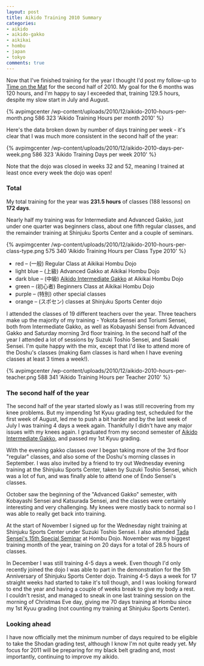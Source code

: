 ```yaml
---
layout: post
title: Aikido Training 2010 Summary
categories:
- aikido
- aikido-gakko
- aikikai
- hombu
- japan
- tokyo
comments: true
---
```

Now that I've finished training for the year I thought I'd post my follow-up to [Time on the Mat]({{url_root}}/2010/07/17/time-on-the-mat/) for the second half of 2010. My goal for the 6 months was 120 hours, and I'm happy to say I exceeded that, training 129.5 hours, despite my slow start in July and August.

{% avpimgcenter /wp-content/uploads/2010/12/aikido-2010-hours-per-month.png 586 323 'Aikido Training Hours per month 2010' %}

Here's the data broken down by number of days training per week - it's clear that I was much more consistent in the second half of the year:

{% avpimgcenter /wp-content/uploads/2010/12/aikido-2010-days-per-week.png 586 323 'Aikido Training Days per week 2010' %}

Note that the dojo was closed in weeks 32 and 52, meaning I trained at least once every week the dojo was open!

### Total
My total training for the year was __231.5 hours__ of classes (188 lessons) on __172 days__.

<!--more-->

Nearly half my training was for Intermediate and Advanced Gakko, just under one quarter was beginners class, about one fifth regular classes, and the remainder training at Shinjuku Sports Center and a couple of seminars.

{% avpimgcenter /wp-content/uploads/2010/12/aikido-2010-hours-per-class-type.png 575 340 'Aikido Training Hours per Class Type 2010' %}

+ red – (一般) Regular Class at Aikikai Hombu Dojo
+ light blue – (上級) Advanced Gakko at Aikikai Hombu Dojo
+ dark blue – (中級) [Aikido Intermediate Gakko]({{root_url}}/2010/10/14/aikikai-hombu-dojo-tokyo-intermediate-gakko/) at Aikikai Hombu Dojo
+ green – (初心者) Beginners Class at Aikikai Hombu Dojo
+ purple – (特別) other special classes
+ orange – (スポセン) classes at Shinjuku Sports Center dojo

I attended the classes of 19 different teachers over the year. Three teachers make up the majority of my training - Yokota Sensei and Toriumi Sensei, both from Intermediate Gakko, as well as Kobayashi Sensei from Advanced Gakko and Saturday morning 3rd floor training. In the second half of the year I attended a lot of sessions by Suzuki Toshio Sensei, and Sasaki Sensei. I'm quite happy with the mix, except that I'd like to attend more of the Doshu's classes (making 6am classes is hard when I have evening classes at least 3 times a week!).

{% avpimgcenter /wp-content/uploads/2010/12/aikido-2010-hours-per-teacher.png 588 341 'Aikido Training Hours per Teacher 2010' %}

### The second half of the year

The second half of the year started slowly as I was still recovering from my knee problems.
But my impending 1st Kyuu grading test, scheduled for the first week of August,
led me to push a bit harder and by the last week of July I was training 4 days a week again.
Thankfully I didn't have any major issues with my knees again. I graduated from my second semester of [Aikido Intermediate Gakko]({{root_url}}/2010/10/14/aikikai-hombu-dojo-tokyo-intermediate-gakko/), and passed my 1st Kyuu grading.

With the evening gakko classes over I began taking more of the 3rd floor "regular" classes,
and also some of the Doshu's morning classes in September. I was also invited by a friend to try out Wednesday evening training at the Shinjuku Sports Center, taken by Suzuki Toshio Sensei, which was a lot of fun, and was finally able to attend one of Endo Sensei's classes.

October saw the beginning of the "Advanced Gakko" semester, with Kobayashi Sensei
and Katsurada Sensei, and the classes were certainly interesting and very challenging. My knees were mostly back to normal so I was able to really get back into training.

At the start of November I signed up for the Wednesday night training at Shinjuku Sports Center under Suzuki Toshio Sensei. I also attended [Tada Sensei's 15th Special Seminar]({{root_url}}/2010/11/28/tada-sensei-15th-special-seminar/) at Hombu Dojo. November was my biggest training month of the year, training on 20 days for a total of 28.5 hours of classes.

In December I was still training 4-5 days a week. Even though I'd only recently joined the dojo I was able to part in the demonstration for the 5th Anniversary of Shinjuku Sports Center dojo. Training 4-5 days a week for 17 straight weeks had started to take it's toll though, and I was looking forward to end the year and having a couple of weeks break to give my body a rest. I couldn't resist, and managed to sneak in one last training session on the morning of Christmas Eve day, giving me 70 days training at Hombu since my 1st Kyuu grading (not counting my training at Shinjuku Sports Center).

### Looking ahead

I have now officially met the minimum number of days required to be eligible to take the Shodan grading test, although I know I'm not quite ready yet. My focus for 2011 will be preparing for my black belt grading and, most importantly, continuing to improve my aikido.
